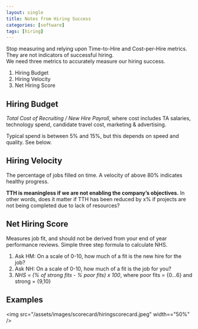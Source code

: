 ```yaml
---
layout: single
title: Notes from Hiring Success
categories: [software]
tags: [hiring]
---
```


Stop measuring and relying upon Time-to-Hire and Cost-per-Hire metrics. They are not indicators of successful hiring.  
We need three metrics to accurately measure our hiring success.

1. Hiring Budget
2. Hiring Velocity
3. Net Hiring Score

## Hiring Budget
_Total Cost of Recruiting / New Hire Payroll_, where cost includes TA salaries, technology spend, candidate travel cost, marketing & advertising.  

Typical spend is between 5% and 15%, but this depends on speed and quality. See below.

## Hiring Velocity
The percentage of jobs filled on time. A velocity of above 80% indicates healthy progress. 

**TTH is meaningless if we are not enabling the company’s objectives.** In other words, does it matter if TTH has been reduced by x% if projects are not being completed due to lack of resources?

## Net Hiring Score
Measures job fit, and should not be derived from your end of year performance reviews. Simple three step formula to calculate NHS.

1. Ask HM: On a scale of 0-10, how much of a fit is the new hire for the job?
2. Ask NH: On a scale of 0-10, how much of a fit is the job for you?
3. _NHS = (% of strong fits - % poor fits) x 100_, where poor fits = {0…6} and strong = {9,10} 

## Examples

<img src="/assets/images/scorecard/hiringscorecard.jpeg" width=="50%" />

